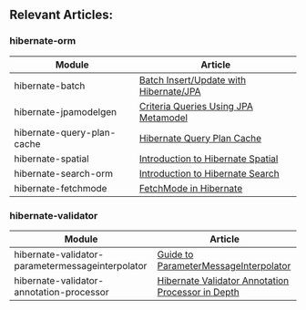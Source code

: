 ## Relevant Articles: 

### hibernate-orm

Module | Article
--|--
hibernate-batch | [Batch Insert/Update with Hibernate/JPA](https://www.baeldung.com/jpa-hibernate-batch-insert-update)
hibernate-jpamodelgen | [Criteria Queries Using JPA Metamodel](https://www.baeldung.com/hibernate-criteria-queries-metamodel)
hibernate-query-plan-cache | [Hibernate Query Plan Cache](https://www.baeldung.com/hibernate-query-plan-cache)
hibernate-spatial | [Introduction to Hibernate Spatial](https://www.baeldung.com/hibernate-spatial)
hibernate-search-orm | [Introduction to Hibernate Search](https://github.com/ymmihw/Hibernate)
hibernate-fetchmode | [FetchMode in Hibernate](https://www.baeldung.com/hibernate-fetchmode)

### hibernate-validator

Module | Article
--|--
hibernate-validator-parametermessageinterpolator | [Guide to ParameterMessageInterpolator](https://www.baeldung.com/hibernate-parametermessageinterpolator)
hibernate-validator-annotation-processor | [Hibernate Validator Annotation Processor in Depth](https://www.baeldung.com/hibernate-validator-annotation-processor)